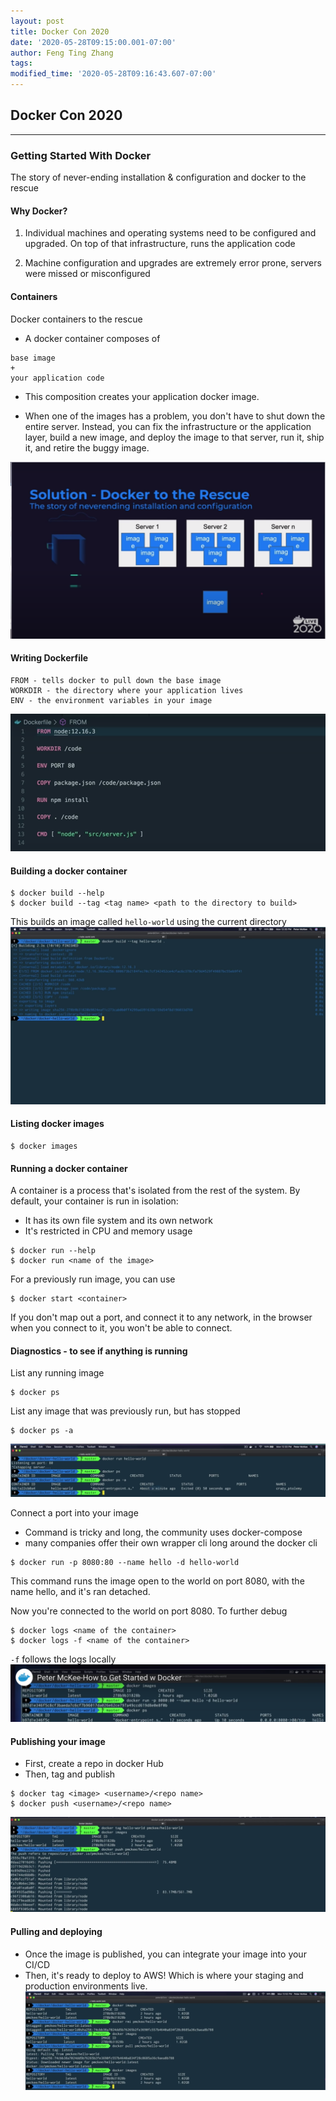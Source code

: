 ```yaml
---
layout: post
title: Docker Con 2020
date: '2020-05-28T09:15:00.001-07:00'
author: Feng Ting Zhang
tags:
modified_time: '2020-05-28T09:16:43.607-07:00'
---
```


## Docker Con 2020

----------

### Getting Started With Docker
The story of never-ending installation & configuration and docker to the rescue

#### Why Docker?
1. Individual machines and operating systems need to be configured and upgraded. On top of that infrastructure, runs the application code

2. Machine configuration and upgrades are extremely error prone, servers were missed or misconfigured

#### Containers
Docker containers to the rescue

* A docker container composes of
```
base image
+
your application code
```

* This composition creates your application docker image.

* When one of the images has a problem, you don't have to shut down the entire server. Instead, you can fix the infrastructure or the application layer, build a new image, and deploy the image to that server, run it,  ship it, and retire the buggy image.

![Deployment](/img/docker-con-2020-docker-deployment.png "deployment")

#### Writing Dockerfile
```
FROM - tells docker to pull down the base image
WORKDIR - the directory where your application lives
ENV - the environment variables in your image
```
![Writing](/img/docker-con-2020-Dockerfile.png "writing")

#### Building a docker container
```
$ docker build --help
$ docker build --tag <tag name> <path to the directory to build>
```
This builds an image called `hello-world` using the current directory
![Building](/img/docker-con-2020-docker-build.png "building")

#### Listing docker images
```
$ docker images
```

#### Running a docker container
A container is a process that's isolated from the rest of the system. By default, your container is run in isolation:
* It has its own file system and its own network
* It's restricted in CPU and memory usage

```
$ docker run --help
$ docker run <name of the image>
```

For a previously run image, you can use
```
$ docker start <container>
```

If you don't map out a port, and connect it to any network, in the browser when you connect to it, you won't be able to connect.

#### Diagnostics - to see if anything is running

List any running image
```
$ docker ps
```

List any image that was previously run, but has stopped
```
$ docker ps -a
```
![isolation](/img/Docker-Con-2020-Run-Isolation.png "isolation")


Connect a port into your image
* Command is tricky and long, the community uses docker-compose
* many companies offer their own wrapper cli long around the docker cli
```
$ docker run -p 8080:80 --name hello -d hello-world
```
This command runs the image open to the world on port 8080, with the name hello, and it's ran detached.

Now you're connected to the world on port 8080. To further debug
```
$ docker logs <name of the container>
$ docker logs -f <name of the container>
```

`-f` follows the logs locally
![connected](/img/Docker-Con-2020-Run-Connected.png "connected")


#### Publishing your image
* First, create a repo in docker Hub
* Then, tag and publish

```
$ docker tag <image> <username>/<repo name>
$ docker push <username>/<repo name>
```
![publish](/img/Docker-Con-2020-Publish-Image.png "publish")

#### Pulling and deploying 
* Once the image is published, you can integrate your image into your CI/CD
* Then, it's ready to deploy to AWS! Which is where your staging and production environments live.
![pull](/img/Docker-Con-2020-Pull-Image.png "pull")

